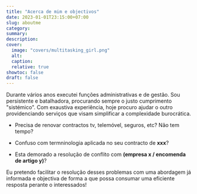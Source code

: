 ```yaml
---
title: "Acerca de mim e objectivos"
date: 2023-01-01T23:15:00+07:00
slug: aboutme
category:
summary:
description: 
cover:
  image: "covers/multitasking_girl.png"
  alt:
  caption: 
  relative: true
showtoc: false
draft: false
---
```


Durante vários anos executei funções administrativas e de gestão. Sou persistente e batalhadora, procurando sempre o justo cumprimento "sistémico". Com exaustiva experiência, hoje procuro ajudar o outro providenciando serviços que visam simplificar a complexidade burocrática.

- Precisa de renovar contractos tv, telemóvel, seguros, etc? Não tem tempo?

- Confuso com termninologia aplicada no seu contracto de **xxx**?

- Esta demorado a resolução de conflito com **(empresa x / encomenda de artigo y)**?

Eu pretendo facilitar o resolução desses problemas com uma abordagem já informada e objectiva de forma a que possa consumar uma eficiente resposta perante o interessados!
